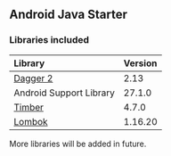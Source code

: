 ## Android Java Starter

### Libraries included

 | Library           | Version  |
 |:-------------| :-----|
 | [Dagger 2](https://google.github.io/dagger/)          |  2.13  |
 | Android Support Library                               | 27.1.0 |
 | [Timber](https://github.com/JakeWharton/timber)       | 4.7.0  |
 | [Lombok](https://projectlombok.org/setup/android)     | 1.16.20  |

 More libraries will be added in future.